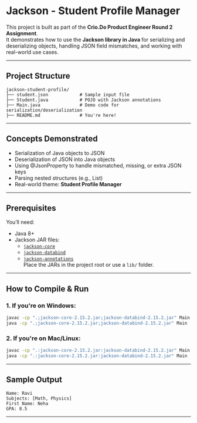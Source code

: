 # Jackson - Student Profile Manager

This project is built as part of the **Crio.Do Product Engineer Round 2 Assignment**.  
It demonstrates how to use the **Jackson library in Java** for serializing and deserializing objects, handling JSON field mismatches, and working with real-world use cases.

---

## Project Structure

```
jackson-student-profile/
├── student.json            # Sample input file
├── Student.java            # POJO with Jackson annotations
├── Main.java               # Demo code for serialization/deserialization
├── README.md               # You're here!
```

---

## Concepts Demonstrated

- Serialization of Java objects to JSON
- Deserialization of JSON into Java objects
- Using @JsonProperty to handle mismatched, missing, or extra JSON keys
- Parsing nested structures (e.g., List<String>)
- Real-world theme: **Student Profile Manager**

---

##  Prerequisites

You’ll need:
- Java 8+
- Jackson JAR files:
  - [`jackson-core`](https://repo1.maven.org/maven2/com/fasterxml/jackson/core/jackson-core/2.15.2/jackson-core-2.15.2.jar)
  - [`jackson-databind`](https://repo1.maven.org/maven2/com/fasterxml/jackson/core/jackson-databind/2.15.2/jackson-databind-2.15.2.jar)
  - [`jackson-annotations`](https://repo1.maven.org/maven2/com/fasterxml/jackson/core/jackson-annotations/2.15.2/jackson-annotations-2.15.2.jar)                                                                
Place the JARs in the project root or use a `lib/` folder.

---

## How to Compile & Run

### 1. If you're on Windows:
```bash
javac -cp ".;jackson-core-2.15.2.jar;jackson-databind-2.15.2.jar" Main.java
java -cp ".;jackson-core-2.15.2.jar;jackson-databind-2.15.2.jar" Main
```

### 2. If you're on Mac/Linux:
```bash
javac -cp ".:jackson-core-2.15.2.jar:jackson-databind-2.15.2.jar" Main.java
java -cp ".:jackson-core-2.15.2.jar:jackson-databind-2.15.2.jar" Main
```

---

## Sample Output

```
Name: Ravi  
Subjects: [Math, Physics]  
First Name: Neha  
GPA: 8.5
```

---


